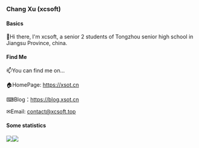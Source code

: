 ### Chang Xu (xcsoft)
#### Basics

👋Hi there, I'm xcsoft, a senior 2 students of Tongzhou senior high school in Jiangsu Province, china.

#### Find Me

📫You can find me on...

🏠HomePage: <https://xsot.cn>

⌨Blog：<https://blog.xsot.cn>

✉Email: <contact@xcsoft.top>

#### Some statistics
<img src="https://github-readme-stats.vercel.app/api?username=soxft&count_private=true&show_icons=true" /><img src="https://github-readme-stats.vercel.app/api/top-langs/?username=soxft&layout=compact" />
